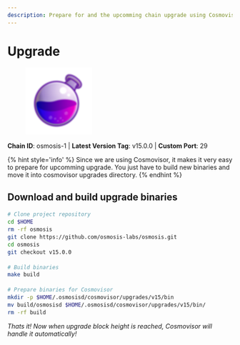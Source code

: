 ```yaml
---
description: Prepare for and the upcomming chain upgrade using Cosmovisor.
---
```


# Upgrade

<figure><img src="https://raw.githubusercontent.com/kj89/cosmos-images/main/logos/osmosis.png" width="150" alt=""><figcaption></figcaption></figure>

**Chain ID**: osmosis-1 | **Latest Version Tag**: v15.0.0 | **Custom Port**: 29

{% hint style='info' %}
Since we are using Cosmovisor, it makes it very easy to prepare for upcomming upgrade.
You just have to build new binaries and move it into cosmovisor upgrades directory.
{% endhint %}

## Download and build upgrade binaries

```bash
# Clone project repository
cd $HOME
rm -rf osmosis
git clone https://github.com/osmosis-labs/osmosis.git
cd osmosis
git checkout v15.0.0

# Build binaries
make build

# Prepare binaries for Cosmovisor
mkdir -p $HOME/.osmosisd/cosmovisor/upgrades/v15/bin
mv build/osmosisd $HOME/.osmosisd/cosmovisor/upgrades/v15/bin/
rm -rf build
```

*Thats it! Now when upgrade block height is reached, Cosmovisor will handle it automatically!*
